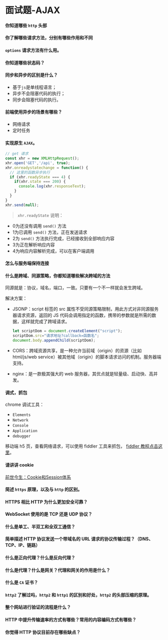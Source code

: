 # 面试题-AJAX

#### 你知道哪些 `http` 头部



#### 你了解哪些请求方法，分别有哪些作用和不同



#### `options` 请求方法有什么用。



#### 你知道哪些状态码？



#### 同步和异步的区别是什么？

- 基于`js`是单线程语言；
- 异步不会阻塞代码的执行；
- 同步会阻塞代码的执行。

#### 前端使用异步的场景有哪些？

- 网络请求
- 定时任务



#### 实现原生 `AJAX`。

```js
// get 请求
const xhr = new XMLHttpRequest();
xhr.open('GET','/api', true);
xhr.onreadystatechange = function() {
  // 这里的函数异步执行
  if (xhr.readyState === 4) {
    if(xhr.state === 200) {
      console.log(xhr.responseText);
    }
  }
}
xhr.send(null);

```

> `xhr.readyState` 说明：

- 0为还没有调用 `send()` 方法
- 1为已调用 `send()` 方法，正在发送请求
- 2为 `send()` 方法执行完成，已经接收到全部响应内容
- 3为正在解析响应内容
- 4为响应内容解析完成，可以在客户端调用



#### 怎么与服务端保持连接



#### 什么是跨域、同源策略，你都知道哪些解决跨域的方法

同源就是：协议，域名，端口，一致。只要有一个不一样就会发生跨域。

解决方案：

- JSONP：script 标签的 src 属性不受同源策略限制，用此方式对非同源服务器请求资源，返回的 JS 代码会调用指定的函数，携带的参数就是所需的数据，这样就完成了跨域请求。

  ```js
  let scriptDom = document.createElement("script");
  scriptDom.src="请求地址?callback=函数名";
  document.body.appendChild(scriptDom);
  ```

- CORS：跨域资源共享，是一种允许当前域（origin）的资源（比如html/js/web service）被其他域（origin）的脚本请求访问的机制。服务器端支持。

- nginx：是一款极其强大的 web 服务器，其优点就是轻量级、启动快、高并发。



#### 调式，抓包

chrome 调试工具：

- `Elements`
- `Network`
- `Console`
- `Application`
- `debugger`

移动端 h5 页，查看网络请求，可以使用 fiddler 工具来抓包， [fiddler 教程点击这里](https://www.cnblogs.com/yyhh/p/5140852.html)。



#### 请讲讲 cookie

[前世今生：Cookie和Session体系](https://www.cnblogs.com/qianduanpiaoge/p/14279365.html)



#### 简述 `https` 原理，以及与 `http` 的区别。



#### HTTPS 相比 HTTP 为什么更加安全可靠？



#### WebSocket 使用的是 TCP 还是 UDP 协议？



#### 什么是单工、半双工和全双工通信？



#### 简单描述 HTTP 协议发送一个带域名的 URL 请求的协议传输过程？（DNS、TCP、IP、链路）



#### 什么是正向代理？什么是反向代理？



#### 什么是代理？什么是网关？代理和网关的作用是什么？



#### 什么是 `CA` 证书？



#### `http2` 了解过吗，`http2` 和 `http1` 的区别和好处，`http2` 的头部压缩的原理。



#### 整个网站进行验证的流程是什么？



#### HTTP 中提升传输速率的方式有哪些？常用的内容编码方式有哪些？



#### 你觉得 HTTP 协议目前存在哪些缺点？



